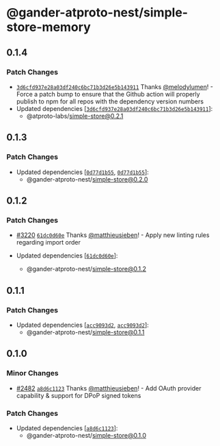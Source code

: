 # @gander-atproto-nest/simple-store-memory

## 0.1.4

### Patch Changes

- [`3d6cfd937e28a03df240c6bc71b3d26e5b143911`](https://github.com/gander-social/gander-social-atproto/commit/3d6cfd937e28a03df240c6bc71b3d26e5b143911) Thanks [@melodylumen](https://github.com/melodylumen)! - Force a patch bump to ensure that the Github action will properly publish to npm for all repos with the dependency
  version numbers
- Updated dependencies [[`3d6cfd937e28a03df240c6bc71b3d26e5b143911`](https://github.com/gander-social/gander-social-atproto/commit/3d6cfd937e28a03df240c6bc71b3d26e5b143911)]:
  - @atproto-labs/simple-store@0.2.1

## 0.1.3

### Patch Changes

- Updated dependencies [[`0d77d1b55`](https://github.com/gander-social/atproto/commit/0d77d1b550a58117aee8f7f1e2be24d255ade9e4), [`0d77d1b55`](https://github.com/gander-social/atproto/commit/0d77d1b550a58117aee8f7f1e2be24d255ade9e4)]:
    - @gander-atproto-nest/simple-store@0.2.0

## 0.1.2

### Patch Changes

- [#3220](https://github.com/gander-social/atproto/pull/3220) [`61dc0d60e`](https://github.com/gander-social/atproto/commit/61dc0d60e19b88c6427a54c6d95a391b5f4da7bd) Thanks [@matthieusieben](https://github.com/matthieusieben)! - Apply new linting rules regarding import order

- Updated dependencies [[`61dc0d60e`](https://github.com/gander-social/atproto/commit/61dc0d60e19b88c6427a54c6d95a391b5f4da7bd)]:
    - @gander-atproto-nest/simple-store@0.1.2

## 0.1.1

### Patch Changes

- Updated dependencies [[`acc9093d2`](https://github.com/gander-social/atproto/commit/acc9093d2845eba02b68fb2f9db33e4f1b59bb10), [`acc9093d2`](https://github.com/gander-social/atproto/commit/acc9093d2845eba02b68fb2f9db33e4f1b59bb10)]:
    - @gander-atproto-nest/simple-store@0.1.1

## 0.1.0

### Minor Changes

- [#2482](https://github.com/gander-social/atproto/pull/2482) [`a8d6c1123`](https://github.com/gander-social/atproto/commit/a8d6c112359f5c4c0cfbe2df63443ed275f2a646) Thanks [@matthieusieben](https://github.com/matthieusieben)! - Add OAuth provider capability & support for DPoP signed tokens

### Patch Changes

- Updated dependencies [[`a8d6c1123`](https://github.com/gander-social/atproto/commit/a8d6c112359f5c4c0cfbe2df63443ed275f2a646)]:
    - @gander-atproto-nest/simple-store@0.1.0
